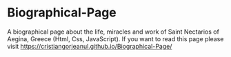 # Biographical-Page
A biographical page about the life, miracles and work of Saint Nectarios of Aegina, Greece (Html, Css, JavaScript). If you want to read this page please visit https://cristiangorjeanul.github.io/Biographical-Page/
